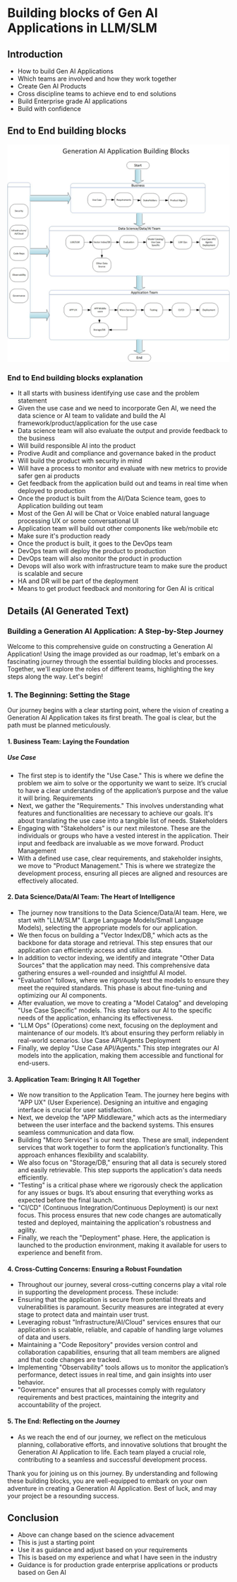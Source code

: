 # Building blocks of Gen AI Applications in LLM/SLM

## Introduction

- How to build Gen AI Applications
- Which teams are involved and how they work together
- Create Gen AI Products
- Cross discipline teams to achieve end to end solutions
- Build Enterprise grade AI applications
- Build with confidence

## End to End building blocks

![info](https://github.com/balakreshnan/Samples2024/blob/main/LLMArch/images/genaiappbuildingblocks1.jpg 'RagChat')

### End to End building blocks explanation

- It all starts with business identifying use case and the problem statement
- Given the use case and we need to incorporate Gen AI, we need the data science or AI team to validate and build the AI framework/product/application for the use case
- Data science team will also evaluate the output and provide feedback to the business
- Will build responsible AI into the product
- Prodive Audit and compliance and governance baked in the product
- Will build the product with security in mind
- Will have a process to monitor and evaluate with new metrics to provide safer gen ai products
- Get feedback from the application build out and teams in real time when deployed to production
- Once the product is built from the AI/Data Science team, goes to Application building out team
- Most of the Gen AI will be Chat or Voice enabled natural language processing UX or some conversational UI
- Application team will build out other components like web/mobile etc
- Make sure it's production ready
- Once the product is built, it goes to the DevOps team
- DevOps team will deploy the product to production
- DevOps team will also monitor the product in production
- Devops will also work with infrastructure team to make sure the product is scalable and secure
- HA and DR will be part of the deployment
- Means to get product feedback and monitoring for Gen AI is critical

## Details (AI Generated Text)

### Building a Generation AI Application: A Step-by-Step Journey
 
Welcome to this comprehensive guide on constructing a Generation AI Application! Using the image provided as our roadmap, let's embark on a fascinating journey through the essential building blocks and processes. Together, we'll explore the roles of different teams, highlighting the key steps along the way. Let's begin!

### 1. The Beginning: Setting the Stage

Our journey begins with a clear starting point, where the vision of creating a Generation AI Application takes its first breath. The goal is clear, but the path must be planned meticulously.

#### 1. Business Team: Laying the Foundation

##### Use Case

- The first step is to identify the "Use Case." This is where we define the problem we aim to solve or the opportunity we want to seize. It’s crucial to have a clear understanding of the application’s purpose and the value it will bring.
Requirements
- Next, we gather the "Requirements." This involves understanding what features and functionalities are necessary to achieve our goals. It's about translating the use case into a tangible list of needs.
Stakeholders
- Engaging with "Stakeholders" is our next milestone. These are the individuals or groups who have a vested interest in the application. Their input and feedback are invaluable as we move forward.
Product Management
- With a defined use case, clear requirements, and stakeholder insights, we move to "Product Management." This is where we strategize the development process, ensuring all pieces are aligned and resources are effectively allocated.

#### 2. Data Science/Data/AI Team: The Heart of Intelligence

- The journey now transitions to the Data Science/Data/AI team. Here, we start with "LLM/SLM" (Large Language Models/Small Language Models), selecting the appropriate models for our application.
- We then focus on building a "Vector Index/DB," which acts as the backbone for data storage and retrieval. This step ensures that our application can efficiently access and utilize data.
- In addition to vector indexing, we identify and integrate "Other Data Sources" that the application may need. This comprehensive data gathering ensures a well-rounded and insightful AI model.
- "Evaluation" follows, where we rigorously test the models to ensure they meet the required standards. This phase is about fine-tuning and optimizing our AI components.
- After evaluation, we move to creating a "Model Catalog" and developing "Use Case Specific" models. This step tailors our AI to the specific needs of the application, enhancing its effectiveness.
- "LLM Ops" (Operations) come next, focusing on the deployment and maintenance of our models. It’s about ensuring they perform reliably in real-world scenarios.
Use Case API/Agents Deployment
- Finally, we deploy "Use Case API/Agents." This step integrates our AI models into the application, making them accessible and functional for end-users.

#### 3. Application Team: Bringing It All Together

- We now transition to the Application Team. The journey here begins with "APP UX" (User Experience). Designing an intuitive and engaging interface is crucial for user satisfaction.
- Next, we develop the "APP Middleware," which acts as the intermediary between the user interface and the backend systems. This ensures seamless communication and data flow.
- Building "Micro Services" is our next step. These are small, independent services that work together to form the application’s functionality. This approach enhances flexibility and scalability.
- We also focus on "Storage/DB," ensuring that all data is securely stored and easily retrievable. This step supports the application's data needs efficiently.
- "Testing" is a critical phase where we rigorously check the application for any issues or bugs. It’s about ensuring that everything works as expected before the final launch.
- "CI/CD" (Continuous Integration/Continuous Deployment) is our next focus. This process ensures that new code changes are automatically tested and deployed, maintaining the application's robustness and agility.
- Finally, we reach the "Deployment" phase. Here, the application is launched to the production environment, making it available for users to experience and benefit from.

#### 4. Cross-Cutting Concerns: Ensuring a Robust Foundation

- Throughout our journey, several cross-cutting concerns play a vital role in supporting the development process. These include:
- Ensuring that the application is secure from potential threats and vulnerabilities is paramount. Security measures are integrated at every stage to protect data and maintain user trust.
- Leveraging robust "Infrastructure/AI/Cloud" services ensures that our application is scalable, reliable, and capable of handling large volumes of data and users.
- Maintaining a "Code Repository" provides version control and collaboration capabilities, ensuring that all team members are aligned and that code changes are tracked.
- Implementing "Observability" tools allows us to monitor the application’s performance, detect issues in real time, and gain insights into user behavior.
- "Governance" ensures that all processes comply with regulatory requirements and best practices, maintaining the integrity and accountability of the project.

#### 5. The End: Reflecting on the Journey

- As we reach the end of our journey, we reflect on the meticulous planning, collaborative efforts, and innovative solutions that brought the Generation AI Application to life. Each team played a crucial role, contributing to a seamless and successful development process.

Thank you for joining us on this journey. By understanding and following these building blocks, you are well-equipped to embark on your own adventure in creating a Generation AI Application. Best of luck, and may your project be a resounding success.

## Conclusion

- Above can change based on the science advacement
- This is just a starting point
- Use it as guidance and adjust based on your requirements
- This is based on my experience and what I have seen in the industry
- Guidance is for production grade enterprise applications or products based on Gen AI